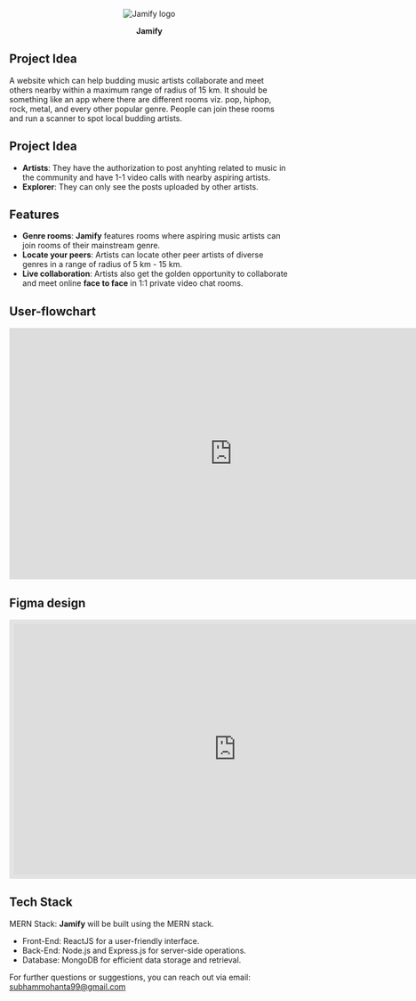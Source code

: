 <p align="center"><img src="https://i.ibb.co/NtwV7mX/Group-1.png" alt="Jamify logo"/></p>
<b><p align="center">Jamify</p></b>

<h2>Project Idea</h2>
A website which can help budding music artists collaborate and meet others nearby within a maximum range of radius of 15 km. It should be something like an app where there are different rooms viz. pop, hiphop, rock, metal, and every other popular genre. People can join these rooms and run a scanner to spot local budding artists.

<h2>Project Idea</h2>

 - **Artists**: They have the authorization to post anyhting related to music in the community and have 1-1 video calls with nearby aspiring artists.
 - **Explorer**: They can only see the posts uploaded by other artists.

 ## Features
 
  - **Genre rooms**: **Jamify** features rooms where aspiring music artists can join rooms of their mainstream genre.
  - **Locate your peers**: Artists can locate other peer artists of diverse genres in a range of radius of 5 km - 15 km.
  - **Live collaboration**: Artists also get the golden opportunity to collaborate and meet online **face to face** in 1:1 private video chat rooms.

## User-flowchart
<iframe style="border: 1px solid rgba(0, 0, 0, 0.1);" width="800" height="450" src="https://www.figma.com/embed?embed_host=share&url=https%3A%2F%2Fwww.figma.com%2Ffile%2FAn90XkSegSDzitJOzmJUm1%2FJamify%3Ftype%3Dwhiteboard%26node-id%3D0%253A1%26t%3DamiL27UgIQ7S1bgg-1" allowfullscreen></iframe>

## Figma design
<iframe style="border: 8px solid rgba(0, 0, 0, 0.1);" width="800" height="450" src="https://www.figma.com/embed?embed_host=share&url=https%3A%2F%2Fwww.figma.com%2Ffile%2FKOkgahrYonCOU6PIrblrD0%2FJamify%3Ftype%3Ddesign%26node-id%3D0%253A1%26mode%3Ddesign%26t%3D8iYhvJYsCMQNl355-1" allowfullscreen></iframe>

## Tech Stack
MERN Stack: **Jamify** will be built using the MERN stack.
 - Front-End: ReactJS for a user-friendly interface.
 - Back-End: Node.js and Express.js for server-side operations.
 - Database: MongoDB for efficient data storage and retrieval.

For further questions or suggestions, you can reach out via email: subhammohanta99@gmail.com

